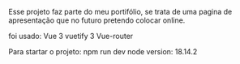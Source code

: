 Esse projeto faz parte do meu portifólio, se trata de uma pagina de apresentação que no futuro pretendo colocar online.

foi usado:
Vue 3
vuetify 3
Vue-router

Para startar o projeto: npm run dev
node version: 18.14.2


